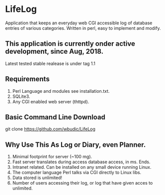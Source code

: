 # LifeLog

Application that keeps an everyday web CGI accessible log of database entries of various categories.
Written in perl, easy to implement and modify.

## This application is currently onder active development, since Aug, 2018.

Latest tested stable realease is under tag 1.1

## Requirements
1. Perl Language and modules see installation.txt.
2. SQLite3.
2. Any CGI enabled web server (thttpd).

## Basic Command Line Download
git clone https://github.com/wbudic/LifeLog

## Why Use This As Log or Diary, even Planner.

1. Minimal footprint for server (~100 mg).
2. Fast server translates during access database access, in ms. Ends.
3. Intranet related. Can be installed on any small device running Linux.
4. The computer language Perl talks via CGI directly to Linux libs.
5. Data stored is unlimited!
6. Number of users accessing their log, or log that have given acces to unlimited.

